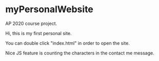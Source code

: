 # myPersonalWebsite

AP 2020 course project.

Hi, this is my first personal site.

You can double click "index.html" in order to open the site.


Nice JS feature is counting the characters in the contact me message.
